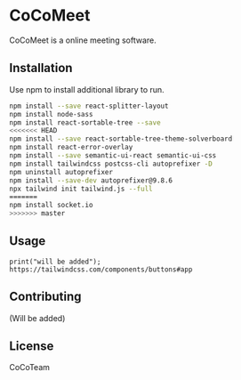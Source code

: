 # CoCoMeet

CoCoMeet is a online meeting software.

## Installation

Use npm to install additional library to run.

```bash
npm install --save react-splitter-layout
npm install node-sass
npm install react-sortable-tree --save
<<<<<<< HEAD
npm install --save react-sortable-tree-theme-solverboard
npm install react-error-overlay
npm install --save semantic-ui-react semantic-ui-css
npm install tailwindcss postcss-cli autoprefixer -D
npm uninstall autoprefixer
npm install --save-dev autoprefixer@9.8.6
npx tailwind init tailwind.js --full
=======
npm install socket.io
>>>>>>> master
```

## Usage

```
print("will be added");
https://tailwindcss.com/components/buttons#app
```

## Contributing
(Will be added)

## License
CoCoTeam
